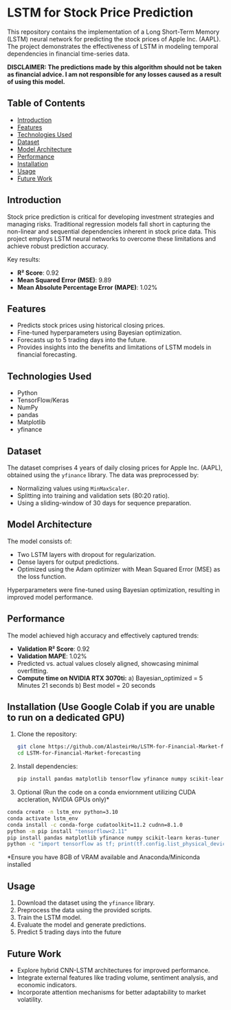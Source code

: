 # LSTM for Stock Price Prediction

This repository contains the implementation of a Long Short-Term Memory (LSTM) neural network for predicting the stock prices of Apple Inc. (AAPL). The project demonstrates the effectiveness of LSTM in modeling temporal dependencies in financial time-series data.

**DISCLAIMER: The predictions made by this algorithm should not be taken as financial advice. I am not responsible for any losses caused as a result of using this model.**
## Table of Contents

- [Introduction](#introduction)
- [Features](#features)
- [Technologies Used](#technologies-used)
- [Dataset](#dataset)
- [Model Architecture](#model-architecture)
- [Performance](#performance)
- [Installation](#installation)
- [Usage](#usage)
- [Future Work](#future-work)

## Introduction

Stock price prediction is critical for developing investment strategies and managing risks. Traditional regression models fall short in capturing the non-linear and sequential dependencies inherent in stock price data. This project employs LSTM neural networks to overcome these limitations and achieve robust prediction accuracy.

Key results:
- **R² Score**: 0.92
- **Mean Squared Error (MSE)**: 9.89
- **Mean Absolute Percentage Error (MAPE)**: 1.02%

## Features

- Predicts stock prices using historical closing prices.
- Fine-tuned hyperparameters using Bayesian optimization.
- Forecasts up to 5 trading days into the future.
- Provides insights into the benefits and limitations of LSTM models in financial forecasting.

## Technologies Used

- Python
- TensorFlow/Keras
- NumPy
- pandas
- Matplotlib
- yfinance

## Dataset

The dataset comprises 4 years of daily closing prices for Apple Inc. (AAPL), obtained using the `yfinance` library. The data was preprocessed by:
- Normalizing values using `MinMaxScaler`.
- Splitting into training and validation sets (80:20 ratio).
- Using a sliding-window of 30 days for sequence preparation.

## Model Architecture

The model consists of:
- Two LSTM layers with dropout for regularization.
- Dense layers for output predictions.
- Optimized using the Adam optimizer with Mean Squared Error (MSE) as the loss function.

Hyperparameters were fine-tuned using Bayesian optimization, resulting in improved model performance.

## Performance

The model achieved high accuracy and effectively captured trends:
- **Validation R² Score**: 0.92
- **Validation MAPE**: 1.02%
- Predicted vs. actual values closely aligned, showcasing minimal overfitting.
- **Compute time on NVIDIA RTX 3070ti:**
   a) Bayesian_optimized = 5 Minutes 21 seconds
   b) Best model = 20 seconds
  
## Installation (Use Google Colab if you are unable to run on a dedicated GPU)

1. Clone the repository:
   ```bash
   git clone https://github.com/AlasteirHo/LSTM-for-Financial-Market-forecasting.git
   cd LSTM-for-Financial-Market-forecasting
   ```
2. Install dependencies:
   ```bash
   pip install pandas matplotlib tensorflow yfinance numpy scikit-learn keras-tuner
   ```
3. Optional (Run the code on a conda enviornment utilizing CUDA accleration, NVIDIA GPUs only)*
   
```bash
conda create -n lstm_env python=3.10
conda activate lstm_env
conda install -c conda-forge cudatoolkit=11.2 cudnn=8.1.0
python -m pip install "tensorflow<2.11"
pip install pandas matplotlib yfinance numpy scikit-learn keras-tuner
python -c "import tensorflow as tf; print(tf.config.list_physical_devices('GPU'))"
```
*Ensure you have 8GB of VRAM available and Anaconda/Miniconda installed
## Usage

1. Download the dataset using the `yfinance` library.
2. Preprocess the data using the provided scripts.
3. Train the LSTM model.
4. Evaluate the model and generate predictions.
5. Predict 5 trading days into the future

## Future Work

- Explore hybrid CNN-LSTM architectures for improved performance.
- Integrate external features like trading volume, sentiment analysis, and economic indicators.
- Incorporate attention mechanisms for better adaptability to market volatility.


